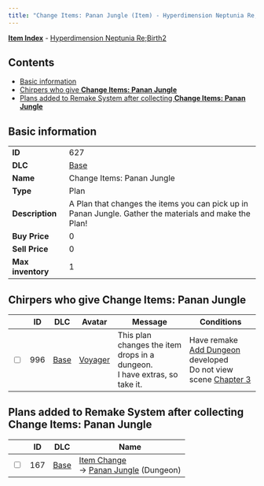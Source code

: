 ```yaml
---
title: "Change Items: Panan Jungle (Item) - Hyperdimension Neptunia Re;Birth2"
---
```


[**Item Index**](/neptunia/rb2/item/index.html) - [Hyperdimension Neptunia Re;Birth2](/neptunia/rb2)

## Contents

- [Basic information](#basic-information)
- [Chirpers who give **Change Items: Panan Jungle**](#chirpers-who-give-change-items-panan-jungle)
- [Plans added to Remake System after collecting **Change Items: Panan Jungle**](#plans-added-to-remake-system-after-collecting-change-items-panan-jungle)

## Basic information

|   |   |
| -- | -- |
| **ID** | 627 |
| **DLC** | [Base](/neptunia/rb2/dlc/0-base.html) |
| **Name** | Change Items: Panan Jungle |
| **Type** | Plan |
| **Description** | A Plan that changes the items you can pick up in Panan Jungle. Gather the materials and make the Plan! |
| **Buy Price** | 0 |
| **Sell Price** | 0 |
| **Max inventory** | 1 |

## Chirpers who give **Change Items: Panan Jungle**

|    | ID | DLC | Avatar | Message | Conditions |
| -- | -- | --- | ------ | ------- | ---------- |
| <input type="checkbox" id="rb2-chirper-event-0-996" class="trackbox" /> | 996 | [Base](/neptunia/rb2/dlc/0-base.html) | [Voyager](/neptunia/rb2/avatar/0-140-voyager.html) | This plan changes the item drops in a dungeon.<br />I have extras, so take it. | Have remake [Add Dungeon](/neptunia/rb2/remake/0-103-add-dungeon.html) developed<br />Do not view scene [Chapter 3](/neptunia/rb2/scene/0-251-chapter-3.html) |

## Plans added to Remake System after collecting **Change Items: Panan Jungle**

|    | ID | DLC | Name |
| -- | -- | --- | ---- |
| <input type="checkbox" id="rb2-remake-0-167" class="trackbox" /> | 167 | [Base](/neptunia/rb2/dlc/0-base.html) | [Item Change](/neptunia/rb2/remake/0-167-item-change.html)<br />→ [Panan Jungle](/neptunia/rb2/dungeon/0-31-panan-jungle.html) (Dungeon) |